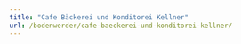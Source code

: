 ```yaml
---
title: "Cafe Bäckerei und Konditorei Kellner"
url: /bodenwerder/cafe-baeckerei-und-konditorei-kellner/
---
```

